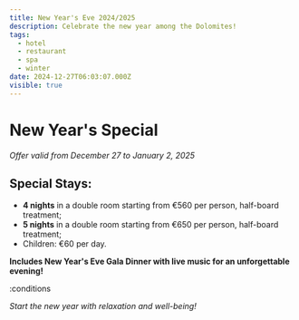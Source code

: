 ```yaml
---
title: New Year's Eve 2024/2025
description: Celebrate the new year among the Dolomites!
tags:
  - hotel
  - restaurant
  - spa
  - winter
date: 2024-12-27T06:03:07.000Z
visible: true
---
```


# New Year's Special

*Offer valid from December 27 to January 2, 2025*

## Special Stays:

- **4 nights** in a double room starting from €560 per person, half-board treatment;
- **5 nights** in a double room starting from €650 per person, half-board treatment;
- Children: €60 per day.

**Includes New Year's Eve Gala Dinner with live music for an unforgettable evening!**

:conditions

*Start the new year with relaxation and well-being!*
